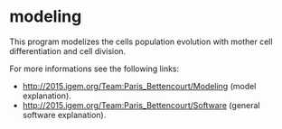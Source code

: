 # modeling
This program modelizes the cells population evolution with mother cell differentiation and cell division.

For more informations see the following links:
- http://2015.igem.org/Team:Paris_Bettencourt/Modeling (model explanation).
- http://2015.igem.org/Team:Paris_Bettencourt/Software (general software explanation).
